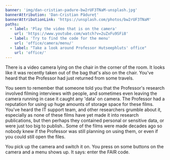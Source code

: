 ```yaml
---
banner: 'img/dan-cristian-padure-bw2rUF3TNaM-unsplash.jpg'
bannerAttribution: 'Dan-Cristian Pădureț'
bannerAttributionLink: 'https://unsplash.com/photos/bw2rUF3TNaM'
paths:
  - label: 'Play the video that is on the camera'
    url: 'https://www.youtube.com/watch?v=2uZxFu9SFi8'
  - label: 'Try to find the code for the menu'
    url: 'office/camera/menu/'
  - label: "Take a look around Professor Hutseephluts' office"
    url: 'office/'
---
```


There is a video camera lying on the chair in the corner of the room. It looks
like it was recently taken out of the bag that's also on the chair. You've
heard that the Professor had just returned from some travels.

You seem to remember that someone told you that the Professor's research
involved filming interviews with people, and sometimes even leaving the camera
running in case it caught any 'data' on camera. The Professor had a reputation
for using up huge amounts of storage space for these films. You've heard the IT
support team, and other researchers grumble about it, especially as none of
these films have yet made it into research publications, but then perhaps they
contained personal or sensitive data, or were just too big to publish.. Some of
the films were made decades ago so nobody knew if the Professor was still
planning on using them, or even if you could still open the files.

You pick up the camera and switch it on. You press on some buttons on the
camera and a menu shows up. It says: enter the FAIR code.
